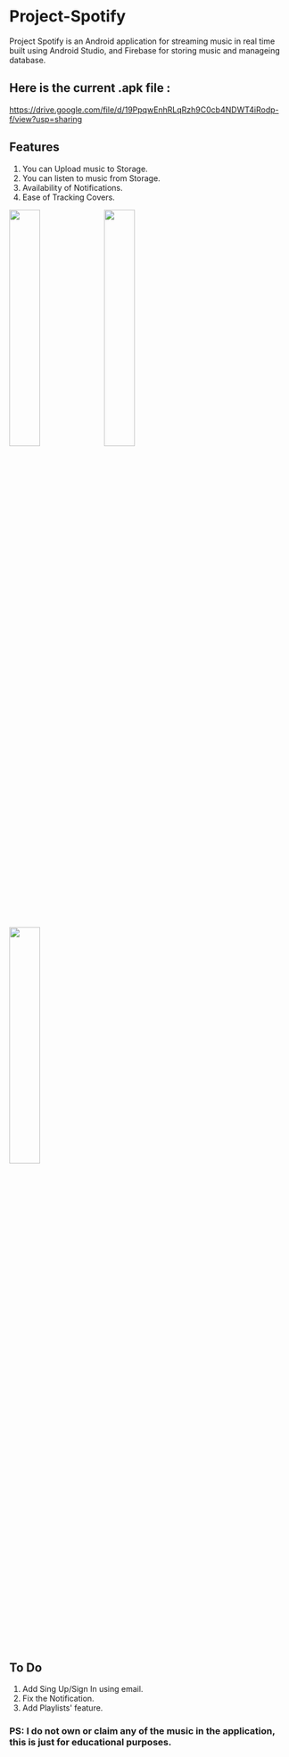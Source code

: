 # Project-Spotify
Project Spotify is an Android application for streaming music in real time built using Android Studio, and Firebase for storing music and manageing database.

## Here is the current .apk file :
https://drive.google.com/file/d/19PpqwEnhRLqRzh9C0cb4NDWT4iRodp-f/view?usp=sharing

## Features
1. You can Upload music to Storage.
2. You can listen to music from Storage.
3. Availability of Notifications.
4. Ease of Tracking Covers.

<div style="dispaly:flex">
    <img src="https://github.com/xnsei/Project-Spotify/blob/main/images/1.jpg" width="33%">
    <img src="https://github.com/xnsei/Project-Spotify/blob/main/images/2.jpg" width="33%">
    <img src="https://github.com/xnsei/Project-Spotify/blob/main/images/3.jpg" width="33%">
</div>

## To Do
1. Add Sing Up/Sign In using email.
2. Fix the Notification.
3. Add Playlists' feature.
### PS: I do not own or claim any of the music in the application, this is just for educational purposes.
